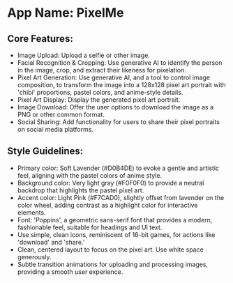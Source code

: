 # **App Name**: PixelMe

## Core Features:

- Image Upload: Upload a selfie or other image.
- Facial Recognition & Cropping: Use generative AI to identify the person in the image, crop, and extract their likeness for pixelation.
- Pixel Art Generation: Use generative AI, and a tool to control image composition, to transform the image into a 128x128 pixel art portrait with 'chibi' proportions, pastel colors, and anime-style details.
- Pixel Art Display: Display the generated pixel art portrait.
- Image Download: Offer the user options to download the image as a PNG or other common format.
- Social Sharing: Add functionality for users to share their pixel portraits on social media platforms.

## Style Guidelines:

- Primary color: Soft Lavender (#D0B4DE) to evoke a gentle and artistic feel, aligning with the pastel colors of anime style.
- Background color: Very light gray (#F0F0F0) to provide a neutral backdrop that highlights the pastel pixel art.
- Accent color: Light Pink (#F7CAD0), slightly offset from lavender on the color wheel, adding contrast as a highlight color for interactive elements.
- Font: 'Poppins', a geometric sans-serif font that provides a modern, fashionable feel, suitable for headings and UI text. 
- Use simple, clean icons, reminiscent of 16-bit games, for actions like 'download' and 'share.'
- Clean, centered layout to focus on the pixel art. Use white space generously.
- Subtle transition animations for uploading and processing images, providing a smooth user experience.